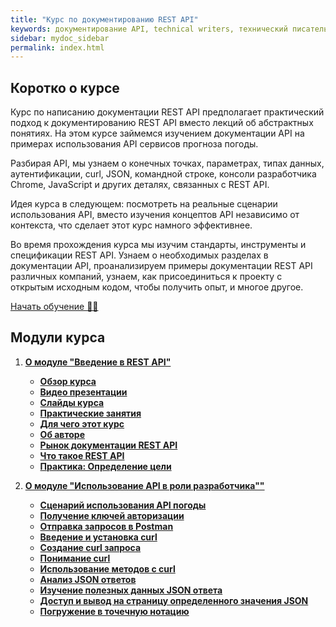 ```yaml
---
title: "Курс по документированию REST API"
keywords: документирование API, technical writers, технический писатель, курс документирования
sidebar: mydoc_sidebar
permalink: index.html
---
```


## Коротко о курсе

Курс по написанию документации REST API предполагает практический подход к документированию REST API вместо лекций об абстрактных понятиях. На этом курсе займемся изучением документации API на примерах использования API сервисов прогноза погоды.

Разбирая API, мы узнаем о конечных точках, параметрах, типах данных, аутентификации, curl, JSON, командной строке, консоли разработчика Chrome, JavaScript и других деталях, связанных с REST API.

Идея курса в следующем: посмотреть на реальные сценарии использования API, вместо изучения концептов API независимо от контекста, что сделает этот курс намного эффективнее.

Во время прохождения курса мы изучим стандарты, инструменты и спецификации REST API. Узнаем о необходимых разделах в документации API, проанализируем примеры документации REST API различных компаний, узнаем, как присоединиться к проекту c открытым исходным кодом, чтобы получить опыт, и многое другое.

[Начать обучение 👨‍💻](about-first-module.html)

## Модули курса

1. [**О модуле "Введение в REST API"**](about-first-module.html)

    - [**Обзор курса**](course-overview.html)
    - [**Видео презентации**](video-presentations.html)
    - [**Слайды курса**](course-slides.html)
    - [**Практические занятия**](workshop-activities.html)
    - [**Для чего этот курс**](what-for-this-course.html)
    - [**Об авторе**](about-the-author.html)
    - [**Рынок документации REST API**](api-doc-market.html)
    - [**Что такое REST API**](what-is-rest-api.html)
    - [**Практика: Определение цели**](identify-goals.html)

2. [**О модуле "Использование API в роли разработчика""**](about-second-module.html)

    - [**Сценарий использования API погоды**](using-api-scenario.html)
    - [**Получение ключей авторизации**](get-authorization-keys.html)
    - [**Отправка запросов в Postman**](submit-requests-postman.html)
    - [**Введение и установка curl**](curl-intro-and-instalation.html)
    - [**Создание curl запроса**](make-curl-call.html)
    - [**Понимание curl**](understand-curl.html)
    - [**Использование методов с curl**](use-methods-with-curl.html)
    - [**Анализ JSON ответов**](analyze-json-response.html)
    - [**Изучение полезных данных JSON ответа**](inspect-json.html)
    - [**Доступ и вывод на страницу определенного значения JSON**](access-print-value.html)
    - [**Погружение в точечную нотацию**](dot-notation.html)

